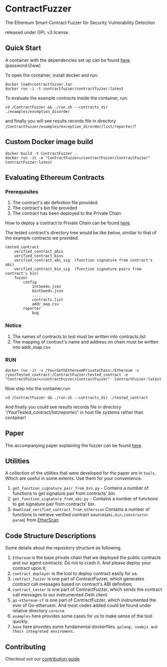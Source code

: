 # ContractFuzzer

The Ethereum Smart Contract Fuzzer for Security Vulnerability Detection

released under GPL v3 license.

## Quick Start

A container with the dependencies set up can be found [here](https://pan.baidu.com/s/1NZJGY4Zks0ZulPt5QnScCA).(password:l2ww)

To open the container, install docker and run:
```
docker load<contractfuzzer.tar 
docker run -i -t contractfuzzer/contractfuzzer:latest
```

To evaluate the example contracts inside the container, run:

```
cd /ContractFuzzer && ./run.sh --contracts_dir ./examples/exception_disorder
```

and finally you will see results records file in directory  `/ContractFuzzer/examples/exception_dirorder/list/reporter/`!

## Custom Docker image build


```
docker build -t ContractFuzzer .
docker run -it -e "ContractFuzzer=/contractFuzzer/ContractFuzzer"  ContractFuzzer:latest
```

## Evaluating Ethereum Contracts
### Prerequisites

1. The contract's abi definition file provided.
2. The contract's bin file provided
3. The contract has been deployed to the Private Chain

How to deploy a contract to Private Chain can be found [here](/how-to-deploy-a-contract.md).

The tested contract's directory tree would be like below, similiar to that of the example contracts we provided.
```
tested_contract
    verified_contract_abis
    verified_contract_bins
    verified_contract_abi_sig  (function signature from contract's abi)
    verified_contract_bin_sig  (function signature pairs from contract's bin)
    fuzzer
        config
            IntSeeds.json
            UintSeeds.json
            ....
            contracts.list
            addr_map.csv
        reporter
            bug
```
### Notice

1. The names of contracts to test must be written into contracts.list  
2. The mapping of contract's name and address on chain must be written into addr_map.csv

### RUN

```
docker run -it -v /YourGethEthereumPrivateChain:/Ethereum -v /yourTested_contract:/ContractFuzzer/tested_contract -e "ContractFuzzer=/contractFuzzer/ContractFuzzer"  ContractFuzzer:latest
```

Now step into the container,run
```
cd /ContractFuzzer && ./run.sh --contracts_dir ./tested_contract
```

And finally you could see results records file in directory '/YourTested_contract/list/reporter/' in host file systems rather than container!


## Paper

The accompanying paper explaining the fuzzer can be found [here](https://github.com/gongbell/ContractFuzzer/blob/master/ASE18-ContractFuzzer.pdf).


## Utilities

A collection of the utilities that were developed for the paper are in `tools`. Which are useful in some extents. Use them for your convenience.

1. `get_function_signature_pair_from_bin.py` - Contains a number of functions to get signature pair from contracts' bin.
2. `get_function_signature_from_abi.py` - Contains a number of functions to get signature pair from contracts' bin.
3. `download_verified_contract_from_etherscan`  Contains a number of functions to retrieve verified contract source(`abi,bin,constructor param`) from [EtherScan](https://etherscan.io)

## Code Structure Descriptions

Some details about the repository structure as following.

1. `Ethereum` is the base private chain that we deployed the public contracts and  our agent contracts. Do not to crash it. And please deploy your contract upon it;
2. `contract_deployer` is the tool to deploy contract easily for us.
3. `contract_fuzzer` is one part of ContractFuzzer, which generates contract call messages based on contract's ABI definition;
4.  `contract_tester` is one part of ContractFuzzer, which sends the contract call messages to our instrumented Geth client.
5.  `go-ethereum-cf` is one part of ContractFuzzer, which instrumented the evm of Go-etheruem. And most codes added could be found under relative directory `core/vm`
6.  `examples` here provides some cases for us to make sense of the tool quickly.
7.  `base` here provides some fundamental dockerfiles. `golang, nodejs and their integreted enviroment.`

## Contributing

Checkout out our [contribution guide](https://github.com/gongbell/ContractFuzzer/blob/master/CONTRIBUTING.md) 




